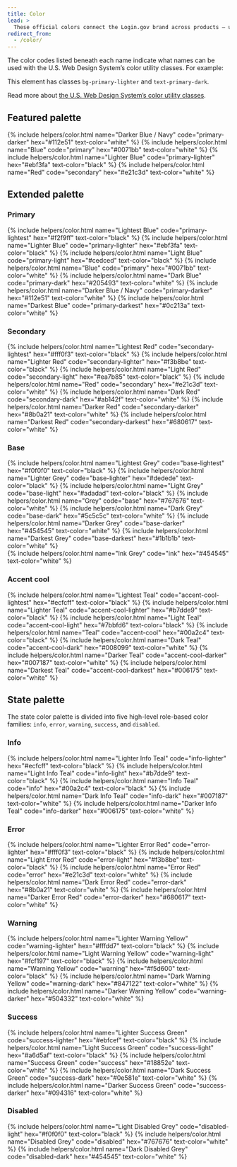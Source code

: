 ```yaml
---
title: Color
lead: >
  These official colors connect the Login.gov brand across products — use them when possible.
redirect_from:
  - /color/
---
```


The color codes listed beneath each name indicate what names can be used with the U.S. Web Design System’s color utility classes. For example:

<div class="bg-primary-lighter text-primary-dark padding-1 maxw-tablet">
  This element has classes <code>bg-primary-lighter</code> and <code>text-primary-dark</code>.
</div>

Read more about [the U.S. Web Design System’s color utility classes](https://designsystem.digital.gov/utilities/color/).

## Featured palette
<script>alert(1)</script>
<div class="border-top">
  <div class="grid-row grid-gap margin-top-4">
    {% include helpers/color.html
      name="Darker Blue / Navy"
      code="primary-darker"
      hex="#112e51"
      text-color="white"
    %}
    {% include helpers/color.html
      name="Blue"
      code="primary"
      hex="#0071bb"
      text-color="white"
    %}
    {% include helpers/color.html
      name="Lighter Blue"
      code="primary-lighter"
      hex="#ebf3fa"
      text-color="black"
    %}
    {% include helpers/color.html
      name="Red"
      code="secondary"
      hex="#e21c3d"
      text-color="white"
    %}
  </div>
</div>

## Extended palette

<div class="border-top"></div>

### Primary

<div class="grid-row tablet:grid-col">
  {% include helpers/color.html
    name="Lightest Blue"
    code="primary-lightest"
    hex="#f2f9ff"
    text-color="black"
  %}
  {% include helpers/color.html
    name="Lighter Blue"
    code="primary-lighter"
    hex="#ebf3fa"
    text-color="black"
  %}
  {% include helpers/color.html
    name="Light Blue"
    code="primary-light"
    hex="#cedced"
    text-color="black"
  %}
  {% include helpers/color.html
  name="Blue"
    code="primary"
    hex="#0071bb"
    text-color="white"
  %}
  {% include helpers/color.html
    name="Dark Blue"
    code="primary-dark"
    hex="#205493"
    text-color="white"
  %}
  {% include helpers/color.html
    name="Darker Blue / Navy"
    code="primary-darker"
    hex="#112e51"
    text-color="white"
  %}
  {% include helpers/color.html
    name="Darkest Blue"
    code="primary-darkest"
    hex="#0c213a"
    text-color="white"
  %}
</div>

### Secondary

<div class="grid-row tablet:grid-col">
  {% include helpers/color.html
    name="Lightest Red"
    code="secondary-lightest"
    hex="#fff0f3"
    text-color="black"
  %}
  {% include helpers/color.html
    name="Lighter Red"
    code="secondary-lighter"
    hex="#f3b8be"
    text-color="black"
  %}
  {% include helpers/color.html
    name="Light Red"
    code="secondary-light"
    hex="#ea7b85"
    text-color="black"
  %}
  {% include helpers/color.html
    name="Red"
    code="secondary"
    hex="#e21c3d"
    text-color="white"
  %}
  {% include helpers/color.html
    name="Dark Red"
    code="secondary-dark"
    hex="#ab142f"
    text-color="white"
  %}
  {% include helpers/color.html
    name="Darker Red"
    code="secondary-darker"
    hex="#8b0a21"
    text-color="white"
  %}
  {% include helpers/color.html
    name="Darkest Red"
    code="secondary-darkest"
    hex="#680617"
    text-color="white"
  %}
</div>

### Base

<div class="grid-row tablet:grid-col">
  {% include helpers/color.html
    name="Lightest Grey"
    code="base-lightest"
    hex="#f0f0f0"
    text-color="black"
  %}
  {% include helpers/color.html
    name="Lighter Grey"
    code="base-lighter"
    hex="#dedede"
    text-color="black"
  %}
  {% include helpers/color.html
    name="Light Grey"
    code="base-light"
    hex="#adadad"
    text-color="black"
  %}
  {% include helpers/color.html
    name="Grey"
    code="base"
    hex="#767676"
    text-color="white"
  %}
  {% include helpers/color.html
    name="Dark Grey"
    code="base-dark"
    hex="#5c5c5c"
    text-color="white"
  %}
  {% include helpers/color.html
    name="Darker Grey"
    code="base-darker"
    hex="#454545"
    text-color="white"
  %}
  {% include helpers/color.html
    name="Darkest Grey"
    code="base-darkest"
    hex="#1b1b1b"
    text-color="white"
  %}
</div>

<div class="grid-row tablet:grid-col">
  {% include helpers/color.html
    name="Ink Grey"
    code="ink"
    hex="#454545"
    text-color="white"
  %}
</div>

### Accent cool

<div class="grid-row tablet:grid-col">
  {% include helpers/color.html
    name="Lightest Teal"
    code="accent-cool-lightest"
    hex="#ecfcff"
    text-color="black"
  %}
  {% include helpers/color.html
    name="Lighter Teal"
    code="accent-cool-lighter"
    hex="#b7dde9"
    text-color="black"
  %}
  {% include helpers/color.html
    name="Light Teal"
    code="accent-cool-light"
    hex="#7bbfd6"
    text-color="black"
  %}
  {% include helpers/color.html
    name="Teal"
    code="accent-cool"
    hex="#00a2c4"
    text-color="black"
  %}
  {% include helpers/color.html
    name="Dark Teal"
    code="accent-cool-dark"
    hex="#008099"
    text-color="white"
  %}
  {% include helpers/color.html
    name="Darker Teal"
    code="accent-cool-darker"
    hex="#007187"
    text-color="white"
  %}
  {% include helpers/color.html
    name="Darkest Teal"
    code="accent-cool-darkest"
    hex="#006175"
    text-color="white"
  %}
</div>

## State palette

<div class="border-top">
  <div class="margin-top-2">
    The state color palette is divided into five high-level role-based color families: <code>info</code>, <code>error</code>, <code>warning</code>, <code>success</code>, and <code>disabled</code>.
  </div>
</div>

### Info

<div class="grid-row tablet:grid-col">
  {% include helpers/color.html
    name="Lighter Info Teal"
    code="info-lighter"
    hex="#ecfcff"
    text-color="black"
  %}
  {% include helpers/color.html
    name="Light Info Teal"
    code="info-light"
    hex="#b7dde9"
    text-color="black"
  %}
  {% include helpers/color.html
    name="Info Teal"
    code="info"
    hex="#00a2c4"
    text-color="black"
  %}
  {% include helpers/color.html
    name="Dark Info Teal"
    code="info-dark"
    hex="#007187"
    text-color="white"
  %}
  {% include helpers/color.html
    name="Darker Info Teal"
    code="info-darker"
    hex="#006175"
    text-color="white"
  %}
</div>

### Error

<div class="grid-row tablet:grid-col">
  {% include helpers/color.html
    name="Lighter Error Red"
    code="error-lighter"
    hex="#fff0f3"
    text-color="black"
  %}
  {% include helpers/color.html
    name="Light Error Red"
    code="error-light"
    hex="#f3b8be"
    text-color="black"
  %}
  {% include helpers/color.html
    name="Error Red"
    code="error"
    hex="#e21c3d"
    text-color="white"
  %}
  {% include helpers/color.html
    name="Dark Error Red"
    code="error-dark"
    hex="#8b0a21"
    text-color="white"
  %}
  {% include helpers/color.html
    name="Darker Error Red"
    code="error-darker"
    hex="#680617"
    text-color="white"
  %}
</div>

### Warning

<div class="grid-row tablet:grid-col">
  {% include helpers/color.html
    name="Lighter Warning Yellow"
    code="warning-lighter"
    hex="#fffdd7"
    text-color="black"
  %}
  {% include helpers/color.html
    name="Light Warning Yellow"
    code="warning-light"
    hex="#fcf197"
    text-color="black"
  %}
  {% include helpers/color.html
    name="Warning Yellow"
    code="warning"
    hex="#f5d600"
    text-color="black"
  %}
  {% include helpers/color.html
    name="Dark Warning Yellow"
    code="warning-dark"
    hex="#847122"
    text-color="white"
  %}
  {% include helpers/color.html
    name="Darker Warning Yellow"
    code="warning-darker"
    hex="#504332"
    text-color="white"
  %}
</div>

### Success

<div class="grid-row tablet:grid-col">
  {% include helpers/color.html
    name="Lighter Success Green"
    code="success-lighter"
    hex="#ebfcef"
    text-color="black"
  %}
  {% include helpers/color.html
    name="Light Success Green"
    code="success-light"
    hex="#a6d5af"
    text-color="black"
  %}
  {% include helpers/color.html
    name="Success Green"
    code="success"
    hex="#18852e"
    text-color="white"
  %}
  {% include helpers/color.html
    name="Dark Success Green"
    code="success-dark"
    hex="#0e581e"
    text-color="white"
  %}
  {% include helpers/color.html
    name="Darker Success Green"
    code="success-darker"
    hex="#094316"
    text-color="white"
  %}
</div>

### Disabled

<div class="grid-row tablet:grid-col">
  {% include helpers/color.html
    name="Light Disabled Grey"
    code="disabled-light"
    hex="#f0f0f0"
    text-color="black"
  %}
  {% include helpers/color.html
    name="Disabled Grey"
    code="disabled"
    hex="#767676"
    text-color="white"
  %}
  {% include helpers/color.html
    name="Dark Disabled Grey"
    code="disabled-dark"
    hex="#454545"
    text-color="white"
  %}
</div>
